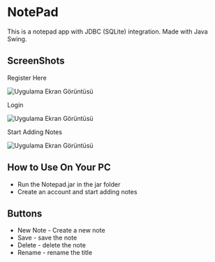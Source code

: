 
# NotePad

This is a notepad app with JDBC (SQLite) integration. Made with Java Swing.

## ScreenShots

Register Here

![Uygulama Ekran Görüntüsü](https://lh3.googleusercontent.com/drive-viewer/AAOQEORje7hut3ANZK_utOvDJWRKhD9c3T0tvlctl8JHbaNNjAkGf3ezVRk7Tj7TwqWAzhtjnHbZJe44uysjNiaPYL9fnFTplw=w1879-h939)

Login

![Uygulama Ekran Görüntüsü](https://lh3.googleusercontent.com/drive-viewer/AAOQEORgC5okn4UjD9HWU_FwNIJI8NXkFnr3DEJDby2IPYmsbHFKwJYGAFBASHYHMZcOl_Ke_nU6EzXiuh76Xjf_aFa87NOK=w1879-h939)

Start Adding Notes

![Uygulama Ekran Görüntüsü](https://lh3.googleusercontent.com/drive-viewer/AAOQEOR-mKC1HDu3tYMUxcZ8OP_eV7woHLriCTkQeoP5N2SVRISzn0CRVkI-HeCg0Dt2NgKf3x9Y8sGn2jpvNAkkDMsfzjsESA=w1879-h939)




## How to Use On Your PC
- Run the Notepad.jar in the jar folder
- Create an account and start adding notes
  
## Buttons
- New Note - Create a new note
- Save - save the note
- Delete - delete the note
- Rename - rename the title

